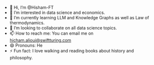 - 👋 Hi, I’m @Hisham-FT
- 👀 I’m interested in data science and economics.
- 🌱 I’m currently learning LLM and Knowledge Graphs as well as Law of thermodynamics.
- 💞️ I’m looking to collaborate on all data science topics.
- 📫 How to reach me: You can email me on hicham.alioui@swiftturing.com
- 😄 Pronouns: He
- ⚡ Fun fact: I love walking and reading books about history and philosophy.

<!---
Hisham-FT/Hisham-FT is a ✨ special ✨ repository because its `README.md` (this file) appears on your GitHub profile.
You can click the Preview link to take a look at your changes.
--->
